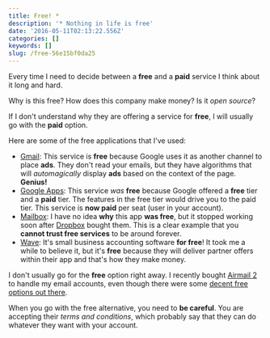 ```yaml
---
title: Free! *
description: '* Nothing in life is free'
date: '2016-05-11T02:13:22.556Z'
categories: []
keywords: []
slug: /free-56e15bf0da25
---
```


Every time I need to decide between a **free** and a **paid** service I think about it long and hard.

Why is this free? How does this company make money? Is it _open source_?

If I don't understand why they are offering a service for **free**, I will usually go with the **paid** option.

Here are some of the free applications that I've used:

*   [Gmail](http://gmail.com): This service is **free** because Google uses it as another channel to place **ads**. They don't read your emails, but they have algorithms that will _automagically_ display **ads** based on the context of the page. **Genius!**
*   [Google Apps](https://apps.google.com/): This service _was_ **free** because Google offered a **free** tier and a **paid** tier. The features in the free tier would drive you to the paid tier. This service is **now paid** per seat (user in your account).
*   [Mailbox](https://www.mailboxapp.com/): I have no idea **why** this app **was free**, but it stopped working soon after [Dropbox](https://www.dropbox.com/) bought them. This is a clear example that you **cannot trust free services** to be around forever.
*   [Wave](https://www.waveapps.com/): It's small business accounting software **for free**! It took me a while to believe it, but it's **free** because they will deliver partner offers within their app and that's how they make money.

I don't usually go for the **free** option right away. I recently bought [Airmail 2](http://airmailapp.com/) to handle my email accounts, even though there were some [decent free options out there](https://medium.com/@etagwerker/inbox-zero-6d22789ad20e#.ny9fia82b).

When you go with the free alternative, you need to **be careful**. You are accepting their _terms and conditions_, which probably say that they can do whatever they want with your account.